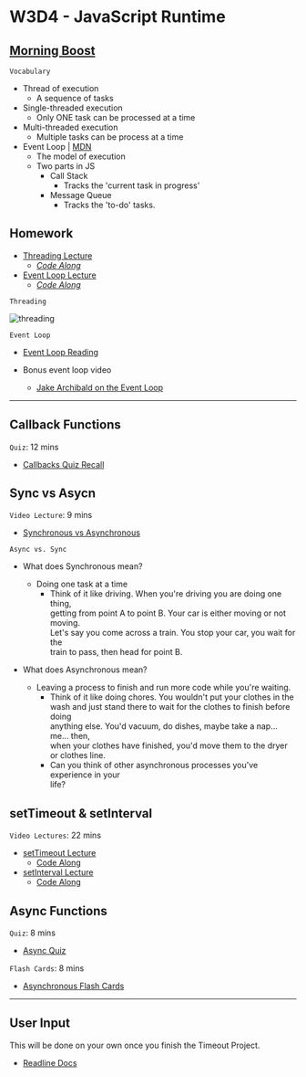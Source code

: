 # W3D4 - JavaScript Runtime

## [Morning Boost]

`Vocabulary`

- Thread of execution
  - A sequence of tasks
- Single-threaded execution
  - Only ONE task can be processed at a time
- Multi-threaded execution
  - Multiple tasks can be process at a time
- Event Loop | [MDN]
  - The model of execution
  - Two parts in JS
    - Call Stack
      - Tracks the 'current task in progress'
    - Message Queue
      - Tracks the 'to-do' tasks.

## Homework

- [Threading Lecture]
  - _[Code Along](./code-it-out/threading.js)_
- [Event Loop Lecture]
  - _[Code Along](./code-it-out/event_loop.js)_

`Threading`

![threading]

`Event Loop`

- [Event Loop Reading]

- Bonus event loop video
  - [Jake Archibald on the Event Loop]
---

## Callback Functions

`Quiz`: 12 mins

- [Callbacks Quiz Recall]

## Sync vs Asycn

`Video Lecture`: 9 mins

- [Synchronous vs Asynchronous]

`Async vs. Sync`

- What does Synchronous mean?
  - Doing one task at a time
    - Think of it like driving. When you're driving you are doing one thing,\
    getting from point A to point B. Your car is either moving or not moving.\
    Let's say you come across a train. You stop your car, you wait for the\
    train to pass, then head for point B.

- What does Asynchronous mean?
  - Leaving a process to finish and run more code while you're waiting.
    - Think of it like doing chores. You wouldn't put your clothes in the\
    wash and just stand there to wait for the clothes to finish before doing\
    anything else. You'd vacuum, do dishes, maybe take a nap... me... then,\
    when your clothes have finished, you'd move them to the dryer\
    or clothes line.
    - Can you think of other asynchronous processes you've experience in your\
    life?


## setTimeout & setInterval

`Video Lectures`: 22 mins

- [setTimeout Lecture]
  - [Code Along](./code-it-out/setTimeout_lecture.js)
- [setInterval Lecture]
  - [Code Along](./code-it-out/setInterval_lecture.js)

## Async Functions
`Quiz`: 8 mins
- [Async Quiz]

`Flash Cards`: 8 mins
- [Asynchronous Flash Cards]

---

## User Input
This will be done on your own once you finish the Timeout Project.
- [Readline Docs]

<!-- Links per cohort -->
[Morning Boost]: https://open.appacademy.io/learn/js-py---may-2022-cohort-1-online/week-3-may-2022-cohort-1-online/thursday-morning-boost
[Threading Lecture]: https://open.appacademy.io/learn/js-py---may-2022-cohort-1-online/week-3-may-2022-cohort-1-online/threading-lecture
[Event Loop Lecture]: https://open.appacademy.io/learn/js-py---may-2022-cohort-1-online/week-3-may-2022-cohort-1-online/event-loop-lecture
[Synchronous vs Asynchronous]: https://open.appacademy.io/learn/js-py---may-2022-cohort-1-online/week-3-may-2022-cohort-1-online/synchronous-vs-asynchronous-lecture
[setTimeout Lecture]: https://open.appacademy.io/learn/js-py---may-2022-cohort-1-online/week-3-may-2022-cohort-1-online/settimeout-lecture
[setInterval Lecture]: https://open.appacademy.io/learn/js-py---may-2022-cohort-1-online/week-3-may-2022-cohort-1-online/setinterval-lecture
[Event Loop Reading]: https://open.appacademy.io/learn/js-py---may-2022-cohort-1-online/week-3-may-2022-cohort-1-online/the-message-queue-and-event-loop
[Callbacks Quiz Recall]: https://open.appacademy.io/learn/js-py---may-2022-cohort-1-online/week-3---recursion--iifes--and-asynchronous-js/callbacks-quiz-recall
[Async Quiz]: https://open.appacademy.io/learn/js-py---may-2022-cohort-1-online/week-3---recursion--iifes--and-asynchronous-js/callbacks-quiz-recall
[Asynchronous Flash Cards]: https://open.appacademy.io/learn/js-py---may-2022-cohort-1-online/week-3---recursion--iifes--and-asynchronous-js/asynchronous-flash-cards
<!-- constant links -->
[threading]: ./images/threading.png
[Readline Docs]: https://nodejs.org/api/readline.html
[MDN]: https://developer.mozilla.org/en-US/docs/Web/JavaScript/EventLoop
[Jake Archibald on the Event Loop]: https://www.youtube.com/watch?v=cCOL7MC4Pl0

